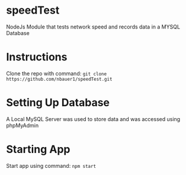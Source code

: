 # speedTest
NodeJs Module that tests network speed and records data in a MYSQL Database
# Instructions
Clone the repo with command: `git clone https://github.com/nbauer1/speedTest.git`
# Setting Up Database
A Local MySQL Server was used to store data and was accessed using phpMyAdmin
# Starting App
Start app using command: `npm start`

